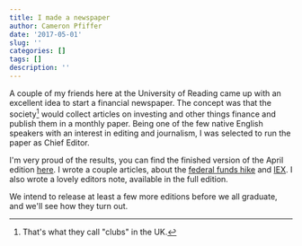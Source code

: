 ```yaml
---
title: I made a newspaper
author: Cameron Pfiffer
date: '2017-05-01'
slug: ''
categories: []
tags: []
description: ''
---
```


A couple of my friends here at the University of Reading came up with an excellent idea to start a financial newspaper. The concept was that the society[^1] would collect articles on investing and other things finance and publish them in a monthly paper. Being one of the few native English speakers with an interest in editing and journalism, I was selected to run the paper as Chief Editor.

I'm very proud of the results, you can find the finished version of the April edition [here](https://www.dropbox.com/s/vicfm15cza2gt8u/RUIS-April.pdf?dl=0). I wrote a couple articles, about the [federal funds hike](/2017/04/16/2017-05-01-federal-funds-hike/) and [IEX](/2017/04/16/2017-05-01-iex-s-crumbling-quote/). I also wrote a lovely editors note, available in the full edition.

We intend to release at least a few more editions before we all graduate, and we'll see how they turn out.

[^1]: That's what they call "clubs" in the UK.
